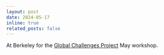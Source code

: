 ```yaml
---
layout: post
date: 2024-05-17
inline: true
related_posts: false
---
```


At Berkeley for the [Global Challenges Project](https://www.globalchallengesproject.org/) May workshop.
